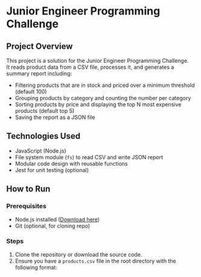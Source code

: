 # Junior Engineer Programming Challenge

## Project Overview

This project is a solution for the Junior Engineer Programming Challenge.  
It reads product data from a CSV file, processes it, and generates a summary report including:

- Filtering products that are in stock and priced over a minimum threshold (default 100)
- Grouping products by category and counting the number per category
- Sorting products by price and displaying the top N most expensive products (default top 5)
- Saving the report as a JSON file

## Technologies Used

- JavaScript (Node.js)
- File system module (`fs`) to read CSV and write JSON report
- Modular code design with reusable functions
- Jest for unit testing (optional)

## How to Run

### Prerequisites

- Node.js installed ([Download here](https://nodejs.org/))
- Git (optional, for cloning repo)

### Steps

1. Clone the repository or download the source code.
2. Ensure you have a `products.csv` file in the root directory with the following format:
